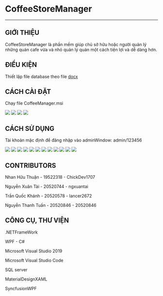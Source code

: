 # CoffeeStoreManager
___

## GIỚI THIỆU

CoffeeStoreManager là phần mềm giúp chủ sở hữu hoặc người quản lý những quán cafe vừa và nhỏ quản lý quán một cách tiện lợi và dễ dàng hơn.


## ĐIỀU KIỆN

Thiết lập file database theo file [docx](https://docs.google.com/document/d/1omH-9nghcgK9ok7s1X4YNy2XQJ0YOPWBXRHRdkWHt88/edit)



## CÁCH CÀI ĐẶT

Chạy file CoffeeManager.msi

<img src="CoffeeStoreManager/HowToUse/Install/1.png">
<img src="CoffeeStoreManager/HowToUse/Install/2.png">
<img src="CoffeeStoreManager/HowToUse/Install/3.png">
<img src="CoffeeStoreManager/HowToUse/Install/4.png">


## CÁCH SỬ DỤNG

Tài khoản mặc định để đăng nhập vào adminWindow: admin/123456

<img src="CoffeeStoreManager/HowToUse/MainWindow.png">
<img src="CoffeeStoreManager/HowToUse/AdminWindow.png">
<img src="CoffeeStoreManager/HowToUse/ManageFoodMaini.png">
<img src="CoffeeStoreManager/HowToUse/FoodTypePage.png">
<img src="CoffeeStoreManager/HowToUse/ManageEmplyeeMain.png">
<img src="CoffeeStoreManager/HowToUse/EmployeeTypeMain.png">
<img src="CoffeeStoreManager/HowToUse/PartTimeSchedulerMain.png">
<img src="CoffeeStoreManager/HowToUse/ManageSourceMain.png">
<img src="CoffeeStoreManager/HowToUse/StatisticMain.png">
<img src="CoffeeStoreManager/HowToUse/StatisticMain2.png">
<img src="CoffeeStoreManager/HowToUse/RegulationMain.png">
<img src="CoffeeStoreManager/HowToUse/AccountMain.png">


## CONTRIBUTORS

Nhan Hữu Thuận - 19522318 - ChickDev1707 

Nguyễn Xuân Tài - 20520744 - ngxuantai

Trần Quốc Khánh - 20520578 - lancer2672

Nguyễn Thanh Tuấn - 20520846 - 20520846



## CÔNG CỤ, THƯ VIỆN

.NETFrameWork

WPF - C#

Microsoft Visual Studio 2019

Microsoft Visual Studio Code

SQL server

MaterialDesignXAML

SyncfusionWPF
